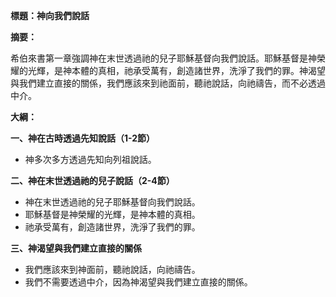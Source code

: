 **標題：神向我們說話**

**摘要：**

希伯來書第一章強調神在末世透過祂的兒子耶穌基督向我們說話。耶穌基督是神榮耀的光輝，是神本體的真相，祂承受萬有，創造諸世界，洗淨了我們的罪。神渴望與我們建立直接的關係，我們應該來到祂面前，聽祂說話，向祂禱告，而不必透過中介。

**大綱：**

**一、神在古時透過先知說話（1-2節）**
* 神多次多方透過先知向列祖說話。

**二、神在末世透過祂的兒子說話（2-4節）**
* 神在末世透過祂的兒子耶穌基督向我們說話。
* 耶穌基督是神榮耀的光輝，是神本體的真相。
* 祂承受萬有，創造諸世界，洗淨了我們的罪。

**三、神渴望與我們建立直接的關係**
* 我們應該來到神面前，聽祂說話，向祂禱告。
* 我們不需要透過中介，因為神渴望與我們建立直接的關係。
